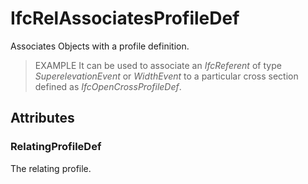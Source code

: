 # IfcRelAssociatesProfileDef

Associates Objects with a profile definition.<!-- end of definition -->

> EXAMPLE  It can be used to associate an _IfcReferent_ of type *SuperelevationEvent* or *WidthEvent* to a particular cross section defined as _IfcOpenCrossProfileDef_.

## Attributes

### RelatingProfileDef
The relating profile.
